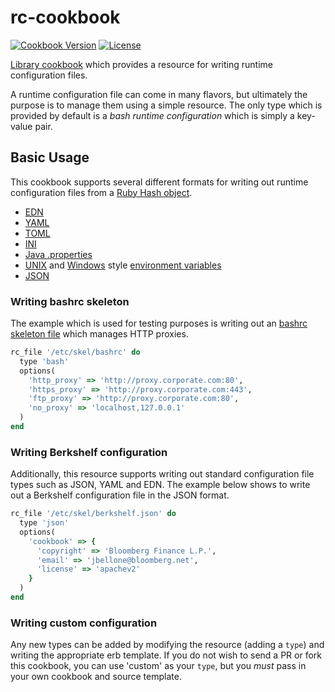 # rc-cookbook
[![Cookbook Version](https://img.shields.io/cookbook/v/rc.svg)](https://supermarket.chef.io/cookbooks/rc)
[![License](https://img.shields.io/badge/license-Apache_2-blue.svg)](https://www.apache.org/licenses/LICENSE-2.0)

[Library cookbook][0] which provides a resource for writing
runtime configuration files.

A runtime configuration file can come in many flavors, but ultimately
the purpose is to manage them using a simple resource. The only type
which is provided by default is a _bash runtime configuration_ which
is simply a key-value pair.

## Basic Usage
This cookbook supports several different formats for writing out
runtime configuration files from a [Ruby Hash object](http://docs.ruby-lang.org/en/2.0.0/Hash.html).

- [EDN](https://github.com/edn-format/edn)
- [YAML](https://en.wikipedia.org/wiki/YAML)
- [TOML](https://github.com/toml-lang/toml)
- [INI](https://en.wikipedia.org/wiki/INI_file)
- [Java .properties](https://en.wikipedia.org/wiki/.properties)
- [UNIX](https://en.wikipedia.org/wiki/Environment_variable#Unix) and [Windows](https://en.wikipedia.org/wiki/Environment_variable#DOS.2C_OS.2F2_and_Windows) style [environment variables](https://en.wikipedia.org/wiki/Environment_variable)
- [JSON](https://en.wikipedia.org/wiki/JSON)

### Writing bashrc skeleton
The example which is used for testing purposes is writing out an [bashrc skeleton file][1]
which manages HTTP proxies.

```ruby
rc_file '/etc/skel/bashrc' do
  type 'bash'
  options(
    'http_proxy' => 'http://proxy.corporate.com:80',
    'https_proxy' => 'http://proxy.corporate.com:443',
    'ftp_proxy' => 'http://proxy.corporate.com:80',
    'no_proxy' => 'localhost,127.0.0.1'
  )
end
```

### Writing Berkshelf configuration
Additionally, this resource supports writing out standard configuration
file types such as JSON, YAML and EDN. The example below shows to write
out a Berkshelf configuration file in the JSON format.

```ruby
rc_file '/etc/skel/berkshelf.json' do
  type 'json'
  options(
    'cookbook' => {
      'copyright' => 'Bloomberg Finance L.P.',
      'email' => 'jbellone@bloomberg.net',
      'license' => 'apachev2'
    }
  )
end
```

### Writing custom configuration
Any new types can be added by modifying the resource (adding a `type`)
and writing the appropriate erb template. If you do not wish to send
a PR or fork this cookbook, you can use 'custom' as your `type`, but
you *must* pass in your own cookbook and source template.

[0]: http://blog.vialstudios.com/the-environment-cookbook-pattern#thelibrarycookbook
[1]: http://www.linfo.org/etc_skel.html
